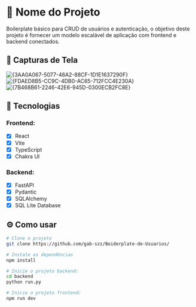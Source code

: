 # 🚀 Nome do Projeto

Boilerplate básico para CRUD de usuários e autenticação, o objetivo deste projeto é fornecer um modelo escalável de aplicação com frontend e backend conectados.

## 📸 Capturas de Tela

![{3AA0A067-5077-46A2-88CF-1D1E1637290F}](https://github.com/user-attachments/assets/0a1c15e0-0c52-496f-9d95-66fe2b5f513b)
![{FDAED8B5-CC9C-4DB0-AC65-712FCC4E230A}](https://github.com/user-attachments/assets/c759e624-0fcc-44a3-8cf6-4d1d7de1bd48)
![{7B468B61-2246-42E6-945D-0300ECB2FC8E}](https://github.com/user-attachments/assets/fee0bcdf-7de4-42d0-a20d-7449f41638d6)


## 🧱 Tecnologias

### Frontend:
- [x] React
- [x] Vite
- [x] TypeScript
- [x] Chakra UI

### Backend:

- [x] FastAPI
- [x] Pydantic
- [x] SQLAlchemy
- [x] SQL Lite Database

## ⚙️ Como usar

```bash
# Clone o projeto
git clone https://github.com/gab-szz/Boiderplate-de-Usuarios/

# Instale as dependências
npm install

# Inicie o projeto backend:
cd backend
python run.py

# Inicie o projeto frontend:
npm run dev

